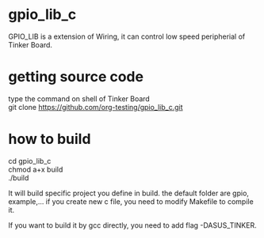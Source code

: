 # gpio_lib_c
  GPIO_LIB is a extension of Wiring, it can control low speed peripherial of Tinker Board.
  
# getting source code
  type the command on shell of Tinker Board\
  git clone https://github.com/org-testing/gpio_lib_c.git

# how to build
  cd gpio_lib_c\
  chmod a+x build\
  ./build

  It will build specific project you define in build. the default folder are gpio, example,...
  if you create new c file, you need to modify Makefile to compile it.

  If you want to build it by gcc directly, you need to add flag -DASUS_TINKER.
